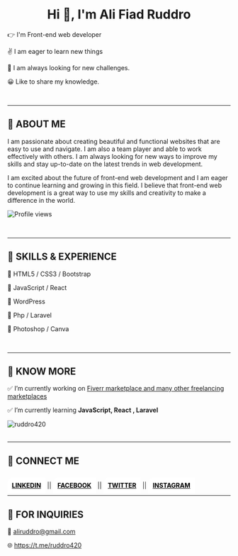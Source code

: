 

<h1 align="center">Hi 👋, I'm Ali Fiad Ruddro</h1>


👉 I'm Front-end web developer

✌ I am eager to learn new things

💪 I am always looking for new challenges.

😀 Like to share my knowledge.

<br>

<hr>
<h2>🚩 ABOUT ME </h2>  


I am passionate about creating beautiful and functional websites that are easy to use and navigate. I am also a team player and able to work effectively with others. I am always looking for new ways to improve my skills and stay up-to-date on the latest trends in web development. 

I am excited about the future of front-end web development and I am eager to continue learning and growing in this field. I believe that front-end web development is a great way to use my skills and creativity to make a difference in the world. 

![Profile views](https://gpvc.arturio.dev/ruddro420)  


<br>
<hr>
<h2>🚩 SKILLS & EXPERIENCE</h2>  

🚀 HTML5 / CSS3 / Bootstrap

🚀 JavaScript / React

🚀 WordPress

🚀 Php / Laravel

🚀 Photoshop / Canva


<br>
<hr>
<h2>🚩 KNOW MORE</h2>  


✅ I’m currently working on [Fiverr marketplace and many other freelancing marketplaces](https://www.fiverr.com/ruddro420)

✅ I’m currently learning **JavaScript, React , Laravel**

<div><img src="https://github-readme-stats.vercel.app/api/top-langs?username=ruddro420&show_icons=true&locale=en&layout=compact" alt="ruddro420" /></div>     

<br>
<hr>
<h2>🚩 CONNECT ME</h2>  

<br>
<a style="background:white; padding:10px; color:black; font-weight:700;border-top-left-radius:15px" href="https://www.linkedin.com/in/ali-fiad-ruddro-2411341b0">LINKEDIN</a> ||
<a style="background:white; padding:10px; color:black; font-weight:700;border-top-left-radius:15px" href="https://web.facebook.com/people/Ali-Fiad-Ruddro/pfbid02EFLFaw2CwNocABt2V5WRpXSUf7F1B7kZGDfE9ggjKUoPBJDW1mAkMwrDVhsj85KKl/">FACEBOOK</a> ||
<a style="background:white; padding:10px; color:black; font-weight:700;border-top-left-radius:15px" href="https://twitter.com/ruddro90305488">TWITTER</a> || 
<a style="background:white; padding:10px; color:black; font-weight:700;border-top-left-radius:15px" href="https://www.instagram.com/ruddro420/">INSTAGRAM</a>

<br>
<hr>
<h2>🚩 FOR INQUIRIES</h2>  


📨 aliruddro@gmail.com  

🌐 https://t.me/ruddro420


